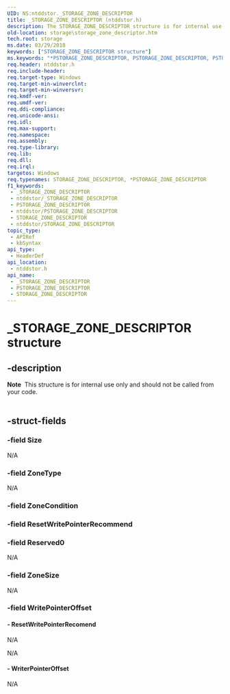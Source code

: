 ```yaml
---
UID: NS:ntddstor._STORAGE_ZONE_DESCRIPTOR
title: _STORAGE_ZONE_DESCRIPTOR (ntddstor.h)
description: The STORAGE_ZONE_DESCRIPTOR structure is for internal use only and should not be called from your code.
old-location: storage\storage_zone_descriptor.htm
tech.root: storage
ms.date: 03/29/2018
keywords: ["STORAGE_ZONE_DESCRIPTOR structure"]
ms.keywords: "*PSTORAGE_ZONE_DESCRIPTOR, PSTORAGE_ZONE_DESCRIPTOR, PSTORAGE_ZONE_DESCRIPTOR structure pointer [Storage Devices], STORAGE_ZONE_DESCRIPTOR, STORAGE_ZONE_DESCRIPTOR structure [Storage Devices], _STORAGE_ZONE_DESCRIPTOR, ntddstor/PSTORAGE_ZONE_DESCRIPTOR, ntddstor/STORAGE_ZONE_DESCRIPTOR, storage.storage_zone_descriptor"
req.header: ntddstor.h
req.include-header: 
req.target-type: Windows
req.target-min-winverclnt: 
req.target-min-winversvr: 
req.kmdf-ver: 
req.umdf-ver: 
req.ddi-compliance: 
req.unicode-ansi: 
req.idl: 
req.max-support: 
req.namespace: 
req.assembly: 
req.type-library: 
req.lib: 
req.dll: 
req.irql: 
targetos: Windows
req.typenames: STORAGE_ZONE_DESCRIPTOR, *PSTORAGE_ZONE_DESCRIPTOR
f1_keywords:
 - _STORAGE_ZONE_DESCRIPTOR
 - ntddstor/_STORAGE_ZONE_DESCRIPTOR
 - PSTORAGE_ZONE_DESCRIPTOR
 - ntddstor/PSTORAGE_ZONE_DESCRIPTOR
 - STORAGE_ZONE_DESCRIPTOR
 - ntddstor/STORAGE_ZONE_DESCRIPTOR
topic_type:
 - APIRef
 - kbSyntax
api_type:
 - HeaderDef
api_location:
 - ntddstor.h
api_name:
 - _STORAGE_ZONE_DESCRIPTOR
 - PSTORAGE_ZONE_DESCRIPTOR
 - STORAGE_ZONE_DESCRIPTOR
---
```


# _STORAGE_ZONE_DESCRIPTOR structure


## -description

<div class="alert"><b>Note</b>  This  structure is for internal use only and should not be called from your code.</div>
<div> </div>

## -struct-fields

### -field Size

N/A

### -field ZoneType

N/A

### -field ZoneCondition

### -field ResetWritePointerRecommend

### -field Reserved0

N/A

### -field ZoneSize

N/A

### -field WritePointerOffset

 




#### - ResetWritePointerRecomend

N/A

N/A


#### - WriterPointerOffset

N/A


